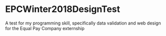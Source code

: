 # EPCWinter2018DesignTest
A test for my programming skill, specifically data validation and web design for the Equal Pay Company externship
